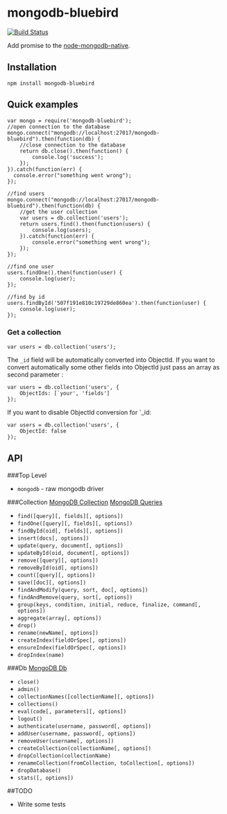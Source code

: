 # mongodb-bluebird

[![Build Status](https://travis-ci.org/pradel/mongodb-bluebird.svg?branch=master)](https://travis-ci.org/pradel/mongodb-bluebird)

Add promise to the [node-mongodb-native](https://github.com/mongodb/node-mongodb-native).

## Installation

```
npm install mongodb-bluebird
```

## Quick examples

```
var mongo = require('mongodb-bluebird');
//open connection to the database
mongo.connect("mongodb://localhost:27017/mongodb-bluebird").then(function(db) {
    //close connection to the database
    return db.close().then(function() {
        console.log('success');
    });
}).catch(function(err) {
  console.error("something went wrong");
});

//find users
mongo.connect("mongodb://localhost:27017/mongodb-bluebird").then(function(db) {
    //get the user collection
    var users = db.collection('users');
    return users.find().then(function(users) {
        console.log(users);
    }).catch(function(err) {
        console.error("something went wrong");
    });
});

//find one user
users.findOne().then(function(user) {
    console.log(user);
});

//find by id
users.findById('507f191e810c19729de860ea').then(function(user) {
    console.log(user);
});
```

### Get a collection

```
var users = db.collection('users');
```

The `_id` field will be automatically converted into ObjectId.
If you want to convert automatically some other fields into ObjectId just pass an array as second parameter :

```
var users = db.collection('users', {
	ObjectIds: [`your', 'fields']
});
```

If you want to disable ObjectId conversion for `_id:

```
var users = db.collection('users', {
	ObjectId: false
});
```

## API

###Top Level
* `mongodb` - raw mongodb driver

###Collection
[MongoDB Collection](http://mongodb.github.io/node-mongodb-native/api-generated/collection.html)
[MongoDB Queries](http://mongodb.github.io/node-mongodb-native/markdown-docs/queries.html)

* `find([query][, fields][, options])`
* `findOne([query][, fields][, options])`
* `findById(oid[, fields][, options])`
* `insert(docs[, options])`
* `update(query, document[, options])`
* `updateById(oid, document[, options])`
* `remove([query][, options])`
* `removeById(oid[, options])`
* `count([query][, options])`
* `save([doc][, options])`
* `findAndModify(query, sort, doc[, options])`
* `findAndRemove(query, sort[, options])`
* `group(keys, condition, initial, reduce, finalize, command[, options])`
* `aggregate(array[, options])`
* `drop()`
* `rename(newName[, options])`
* `createIndex(fieldOrSpec[, options])`
* `ensureIndex(fieldOrSpec[, options])`
* `dropIndex(name)`

###Db
[MongoDB Db](http://mongodb.github.io/node-mongodb-native/api-generated/db.html)

* `close()`
* `admin()`
* `collectionNames([collectionName][, options])`
* `collections()`
* `eval(code[, parameters][, options])`
* `logout()`
* `authenticate(username, password[, options])`
* `addUser(username, password[, options])`
* `removeUser(username[, options])`
* `createCollection(collectionName[, options])`
* `dropCollection(collectionName)`
* `renameCollection(fromCollection, toCollection[, options])`
* `dropDatabase()`
* `stats([, options])`

##TODO

* Write some tests
